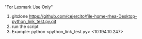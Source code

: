 "For Lexmark Use Only"

1. gitclone https://github.com/cejercito/file-home-rhea-Desktop-python_link_test.py.git
2. run the script 
3. Example: python <python_link_test.py> <10.194.10.247> <execution count> <Chrome> 
